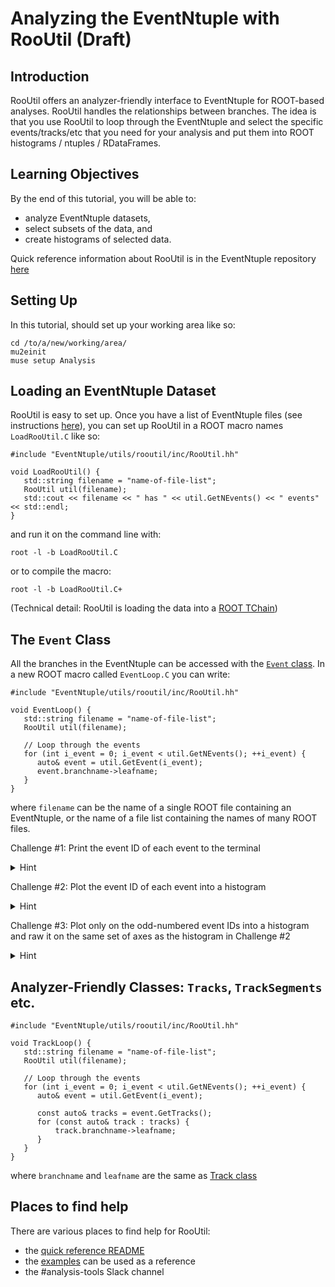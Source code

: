 # Analyzing the EventNtuple with RooUtil (Draft)

## Introduction
RooUtil offers an analyzer-friendly interface to EventNtuple for ROOT-based analyses. RooUtil handles the relationships between branches. The idea is that you use RooUtil to loop through the EventNtuple and select the specific events/tracks/etc that you need for your analysis and put them into ROOT histograms / ntuples / RDataFrames.

## Learning Objectives
By the end of this tutorial, you will be able to:
* analyze EventNtuple datasets,
* select subsets of the data, and
* create histograms of selected data.

Quick reference information about RooUtil is in the EventNtuple repository [here](https://www.github.com/Mu2e/EventNtuple/blob/main/utils/rooutil/README.md)

## Setting Up
In this tutorial, should set up your working area like so:

```
cd /to/a/new/working/area/
mu2einit
muse setup Analysis
```


## Loading an EventNtuple Dataset
RooUtil is easy to set up. Once you have a list of EventNtuple files (see instructions [here](./eventntuple-basics.md#Getting-a-list-of-EventNtuple-files)), you can set up RooUtil in a ROOT macro names ```LoadRooUtil.C``` like so:

```
#include "EventNtuple/utils/rooutil/inc/RooUtil.hh"

void LoadRooUtil() {
   std::string filename = "name-of-file-list";
   RooUtil util(filename);
   std::cout << filename << " has " << util.GetNEvents() << " events" << std::endl;
}
```

and run it on the command line with:

```
root -l -b LoadRooUtil.C
```

or to compile the macro:

```
root -l -b LoadRooUtil.C+
```

(Technical detail: RooUtil is loading the data into a [ROOT TChain](https://root.cern.ch/doc/master/classTChain.html))

## The ```Event``` Class
All the branches in the EventNtuple can be accessed with the [```Event``` class](../utils/rooutil/README.md#The-Event-Class). In a new ROOT macro called ```EventLoop.C``` you can write:

```
#include "EventNtuple/utils/rooutil/inc/RooUtil.hh"

void EventLoop() {
   std::string filename = "name-of-file-list";
   RooUtil util(filename);

   // Loop through the events
   for (int i_event = 0; i_event < util.GetNEvents(); ++i_event) {
      auto& event = util.GetEvent(i_event);
      event.branchname->leafname;
   }
}
```

where ```filename``` can be the name of a single ROOT file containing an EventNtuple, or the name of a file list containing the names of many ROOT files.

Challenge #1: Print the event ID of each event to the terminal

<details>
<summary>Hint</summary>

use ```ntuplehelper``` to look at the ```evtinfo``` branch
</details>

Challenge #2: Plot the event ID of each event into a histogram

<details>
<summary>Hint</summary>

use ROOT's [histogram class](https://root.cern/manual/histograms/)
</details>

Challenge #3: Plot only on the odd-numbered event IDs into a histogram and raw it on the same set of axes as the histogram in Challenge #2

<details>
<summary>Hint</summary>

use the ```"HIST SAME"``` histogram [drawing option](https://root.cern/manual/histograms/#drawing-options)
</details>


## Analyzer-Friendly Classes: ```Tracks```, ```TrackSegments``` etc.

```
#include "EventNtuple/utils/rooutil/inc/RooUtil.hh"

void TrackLoop() {
   std::string filename = "name-of-file-list";
   RooUtil util(filename);

   // Loop through the events
   for (int i_event = 0; i_event < util.GetNEvents(); ++i_event) {
      auto& event = util.GetEvent(i_event);

      const auto& tracks = event.GetTracks();
      for (const auto& track : tracks) {
      	  track.branchname->leafname;
      }
   }
}
```
where ```branchname``` and ```leafname``` are the same as [Track class](../utils/rooutil/README.md#The-Track-Class)



## Places to find help
There are various places to find help for RooUtil:
* the [quick reference README](https://www.github.com/Mu2e/EventNtuple/blob/main/utils/rooutil/README.md)
* the [examples](https://github.com/Mu2e/EventNtuple/tree/main/utils/rooutil/examples) can be used as a reference
* the #analysis-tools Slack channel

